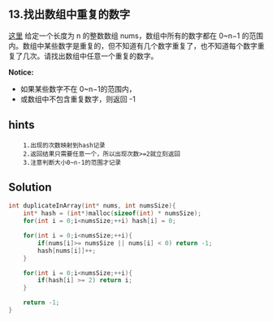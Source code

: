 ## 13.找出数组中重复的数字
[这里](https://www.acwing.com/problem/content/14/)
给定一个长度为 n 的整数数组 nums，数组中所有的数字都在 0~n−1
的范围内。数组中某些数字是重复的，但不知道有几个数字重复了，也不知道每个数字重复了几次。请找出数组中任意一个重复的数字。

**Notice:**
* 如果某些数字不在 0~n−1的范围内，
* 或数组中不包含重复数字，则返回 -1
## hints
```
    1.出现的次数映射到hash记录
    2.返回结果只需要任意一个，所以出现次数>=2就立刻返回
    3.注意判断大小0~n-1的范围才记录
```
## Solution
``` c
int duplicateInArray(int* nums, int numsSize){
    int* hash = (int*)malloc(sizeof(int) * numsSize);
    for(int i = 0;i<numsSize;++i) hash[i] = 0;

    for(int i = 0;i<numsSize;++i){
        if(nums[i]>= numsSize || nums[i] < 0) return -1;
        hash[nums[i]]++;
    }

    for(int i = 0;i<numsSize;++i){
        if(hash[i] >= 2) return i;
    }

    return -1;
}
```